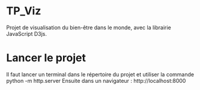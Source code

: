 # TP_Viz
Projet de visualisation du bien-être dans le monde, avec la librairie JavaScript D3js.

# Lancer le projet
Il faut lancer un terminal dans le répertoire du projet et utiliser la commande python -m http.server
Ensuite dans un navigateur : http://localhost:8000
